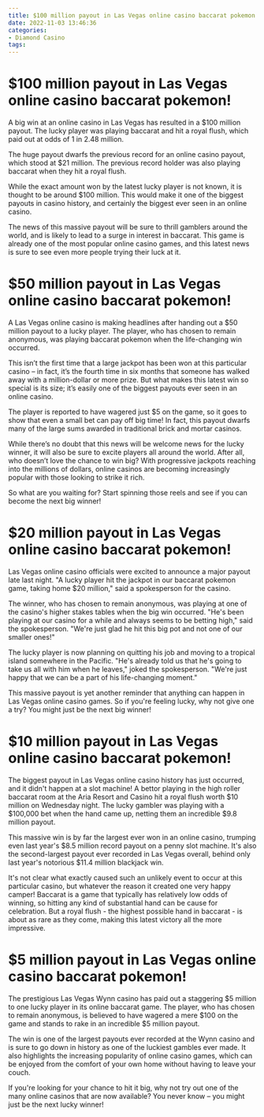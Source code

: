 ```yaml
---
title: $100 million payout in Las Vegas online casino baccarat pokemon!
date: 2022-11-03 13:46:36
categories:
- Diamond Casino
tags:
---
```



#  $100 million payout in Las Vegas online casino baccarat pokemon!

A big win at an online casino in Las Vegas has resulted in a $100 million payout. The lucky player was playing baccarat and hit a royal flush, which paid out at odds of 1 in 2.48 million.

The huge payout dwarfs the previous record for an online casino payout, which stood at $21 million. The previous record holder was also playing baccarat when they hit a royal flush.

While the exact amount won by the latest lucky player is not known, it is thought to be around $100 million. This would make it one of the biggest payouts in casino history, and certainly the biggest ever seen in an online casino.

The news of this massive payout will be sure to thrill gamblers around the world, and is likely to lead to a surge in interest in baccarat. This game is already one of the most popular online casino games, and this latest news is sure to see even more people trying their luck at it.

#  $50 million payout in Las Vegas online casino baccarat pokemon!

A Las Vegas online casino is making headlines after handing out a $50 million payout to a lucky player. The player, who has chosen to remain anonymous, was playing baccarat pokemon when the life-changing win occurred.

This isn’t the first time that a large jackpot has been won at this particular casino – in fact, it’s the fourth time in six months that someone has walked away with a million-dollar or more prize. But what makes this latest win so special is its size; it’s easily one of the biggest payouts ever seen in an online casino.

The player is reported to have wagered just $5 on the game, so it goes to show that even a small bet can pay off big time! In fact, this payout dwarfs many of the large sums awarded in traditional brick and mortar casinos.

While there’s no doubt that this news will be welcome news for the lucky winner, it will also be sure to excite players all around the world. After all, who doesn’t love the chance to win big? With progressive jackpots reaching into the millions of dollars, online casinos are becoming increasingly popular with those looking to strike it rich.

So what are you waiting for? Start spinning those reels and see if you can become the next big winner!

#  $20 million payout in Las Vegas online casino baccarat pokemon!

Las Vegas online casino officials were excited to announce a major payout late last night. "A lucky player hit the jackpot in our baccarat pokemon game, taking home $20 million," said a spokesperson for the casino.

The winner, who has chosen to remain anonymous, was playing at one of the casino's higher stakes tables when the big win occurred. "He's been playing at our casino for a while and always seems to be betting high," said the spokesperson. "We're just glad he hit this big pot and not one of our smaller ones!"

The lucky player is now planning on quitting his job and moving to a tropical island somewhere in the Pacific. "He's already told us that he's going to take us all with him when he leaves," joked the spokesperson. "We're just happy that we can be a part of his life-changing moment."

This massive payout is yet another reminder that anything can happen in Las Vegas online casino games. So if you're feeling lucky, why not give one a try? You might just be the next big winner!

#  $10 million payout in Las Vegas online casino baccarat pokemon!

The biggest payout in Las Vegas online casino history has just occurred, and it didn't happen at a slot machine! A bettor playing in the high roller baccarat room at the Aria Resort and Casino hit a royal flush worth $10 million on Wednesday night. The lucky gambler was playing with a $100,000 bet when the hand came up, netting them an incredible $9.8 million payout.

This massive win is by far the largest ever won in an online casino, trumping even last year's $8.5 million record payout on a penny slot machine. It's also the second-largest payout ever recorded in Las Vegas overall, behind only last year's notorious $11.4 million blackjack win.

It's not clear what exactly caused such an unlikely event to occur at this particular casino, but whatever the reason it created one very happy camper! Baccarat is a game that typically has relatively low odds of winning, so hitting any kind of substantial hand can be cause for celebration. But a royal flush - the highest possible hand in baccarat - is about as rare as they come, making this latest victory all the more impressive.

#  $5 million payout in Las Vegas online casino baccarat pokemon!

The prestigious Las Vegas Wynn casino has paid out a staggering $5 million to one lucky player in its online baccarat game. The player, who has chosen to remain anonymous, is believed to have wagered a mere $100 on the game and stands to rake in an incredible $5 million payout.

The win is one of the largest payouts ever recorded at the Wynn casino and is sure to go down in history as one of the luckiest gambles ever made. It also highlights the increasing popularity of online casino games, which can be enjoyed from the comfort of your own home without having to leave your couch.

If you're looking for your chance to hit it big, why not try out one of the many online casinos that are now available? You never know – you might just be the next lucky winner!
